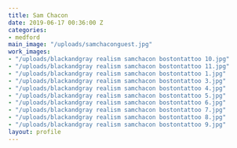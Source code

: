 ```yaml
---
title: Sam Chacon
date: 2019-06-17 00:36:00 Z
categories:
- medford
main_image: "/uploads/samchaconguest.jpg"
work_images:
- "/uploads/blackandgray realism samchacon bostontattoo 10.jpg"
- "/uploads/blackandgray realism samchacon bostontattoo 11.jpg"
- "/uploads/blackandgray realism samchacon bostontattoo 1.jpg"
- "/uploads/blackandgray realism samchacon bostontattoo 3.jpg"
- "/uploads/blackandgray realism samchacon bostontattoo 4.jpg"
- "/uploads/blackandgray realism samchacon bostontattoo 5.jpg"
- "/uploads/blackandgray realism samchacon bostontattoo 6.jpg"
- "/uploads/blackandgray realism samchacon bostontattoo 7.jpg"
- "/uploads/blackandgray realism samchacon bostontattoo 8.jpg"
- "/uploads/blackandgray realism samchacon bostontattoo 9.jpg"
layout: profile
---
```


